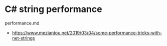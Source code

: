 # C# string performance

performance.md

*   https://www.meziantou.net/2019/03/04/some-performance-tricks-with-net-strings
